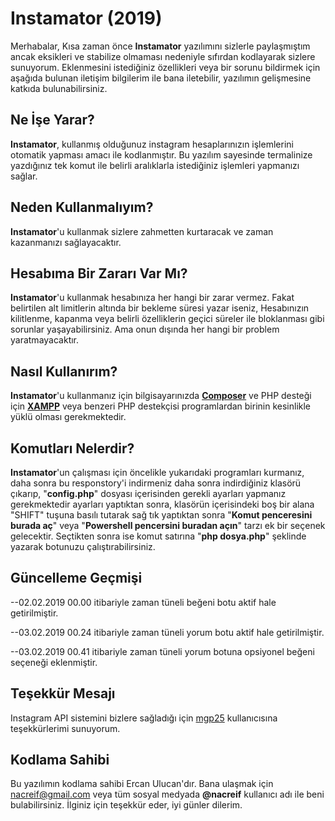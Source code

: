 
# Instamator (2019)

Merhabalar,
Kısa zaman önce **Instamator** yazılımını sizlerle paylaşmıştım ancak eksikleri ve stabilize olmaması nedeniyle sıfırdan kodlayarak sizlere sunuyorum.
Eklenmesini istediğiniz özellikleri veya bir sorunu bildirmek için aşağıda bulunan iletişim bilgilerim ile bana iletebilir, yazılımın gelişmesine katkıda bulunabilirsiniz.

## Ne İşe Yarar?

**Instamator**, kullanmış olduğunuz instagram hesaplarınızın işlemlerini otomatik yapması amacı ile kodlanmıştır.
Bu yazılım sayesinde termalinize yazdığınız tek komut ile belirli aralıklarla istediğiniz işlemleri yapmanızı sağlar.

## Neden Kullanmalıyım?

**Instamator**'u kullanmak sizlere zahmetten kurtaracak ve zaman kazanmanızı sağlayacaktır.

## Hesabıma Bir Zararı Var Mı?

**Instamator**'u kullanmak hesabınıza her hangi bir zarar vermez. Fakat belirtilen alt limitlerin altında bir bekleme süresi yazar iseniz, Hesabınızın kilitlenme, kapanma veya belirli özelliklerin geçici süreler ile bloklanması gibi sorunlar yaşayabilirsiniz. Ama onun dışında her hangi bir problem yaratmayacaktır.

## Nasıl Kullanırım?

**Instamator**'u kullanmanız için bilgisayarınızda [**Composer**](https://getcomposer.org/download/) ve PHP desteği için [**XAMPP**](https://www.apachefriends.org/tr/download.html) veya benzeri PHP destekçisi programlardan birinin kesinlikle yüklü olması gerekmektedir.

## Komutları Nelerdir?

**Instamator**'un çalışması için öncelikle yukarıdaki programları kurmanız, daha sonra bu responstory'i indirmeniz daha sonra indirdiğiniz klasörü çıkarıp, "**config.php**" dosyası içerisinden gerekli ayarları yapmanız gerekmektedir ayarları yaptıktan sonra, klasörün içerisindeki boş bir alana "SHIFT" tuşuna basılı tutarak sağ tık yaptıktan sonra "**Komut penceresini burada aç**" veya "**Powershell pencersini buradan açın**" tarzı ek bir seçenek gelecektir. Seçtikten sonra ise komut satırına "**php dosya.php**" şeklinde yazarak botunuzu çalıştırabilirsiniz.

## Güncelleme Geçmişi

--02.02.2019 00.00 itibariyle zaman tüneli beğeni botu aktif hale getirilmiştir.

--03.02.2019 00.24 itibariyle zaman tüneli yorum botu aktif hale getirilmiştir.

--03.02.2019 00.41 itibariyle zaman tüneli yorum botuna opsiyonel beğeni seçeneği eklenmiştir.

## Teşekkür Mesajı

Instagram API sistemini bizlere sağladığı için [mgp25](https://github.com/mgp25) kullanıcısına teşekkürlerimi sunuyorum.

## Kodlama Sahibi

Bu yazılımın kodlama sahibi Ercan Ulucan'dır. Bana ulaşmak için nacreif@gmail.com veya tüm sosyal medyada **@nacreif** kullanıcı adı ile beni bulabilirsiniz.
İlginiz için teşekkür eder, iyi günler dilerim.